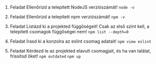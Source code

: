 1. Feladat
Ellenőrizd a telepített NodeJS verziószámát!
`node -v`

2. Feladat
Ellenőrizd a telepített npm verziószámát!
`npm -v`

3. Feladat
Listázd ki a projekted függőségeit! Csak az első szint kell, a telepített csomagok függőségei nem!
`npm list --depth=0`

4. Feladat
Írasd ki a konzolra az eslint csomag adatait!
`npm view eslint`

5. Feladat
Kérdezd le az projekted elavult csomagjait, és ha van találat, frissítsd őket!
`npm outdated`
`npm up`